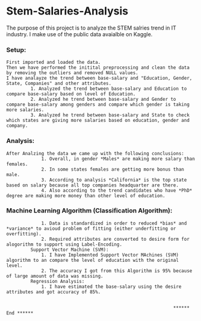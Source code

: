 # Stem-Salaries-Analysis

The purpose of this project is to analyze the STEM salries trend in IT industry. I make use of the public data avaialble on Kaggle.

### Setup:     
    First imported and loaded the data.
    Then we have performed the initital preprocessing and clean the data by removing the outliers and removed NULL values.
    I have analayze the trend between base-salary and "Education, Gender, State, Companies" and other attributes.
             1. Analyzed the trend between base-salary and Education to compare base-salary based on level of Education.
             2. Analyzed he trend between base-salary and Gender to compare base-salary among genders and compare which gender is taking more salaries.
             3. Analyzed he trend between base-salary and State to check which states are giving more salaries based on education, gender and company.
          
### Analysis:  
    After Analzing the data we came up with the following conclusions:
                 1. Overall, in gender *Males* are making more salary than females.
                 2. In some states females are getting more bonus than male.
                 3. According to analysis *California* is the top state based on salary because all top companies headquarter are there.
                 4. Also according to the trend candidates who have *PhD* degree are making more money than other level of education.
                 
### Machine Learning Algorithm (Classification Algorithm):
                 1. Data is standardized in order to reduced *bias* and *variance* to avioud problem of fitting (either underfitting or overfitting).
                 2. Required attributes are converted to desire form for alogorithm to support using Label-Encoding.
             Support Vector Machine (SVM):
                 1. I have Implemented Support Vector MAchines (SVM) algorithm to an compare the level of education with the original level.
                 2. The accuracy I got from this Algorithm is 95% because of large amount of data was missing.
             Regression Analysis:
                 1. I have estimated the base-salary using the desire attributes and got accuracy of 85%.
             
             
                                                                  ****** End ******
